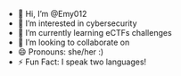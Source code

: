- 👋 Hi, I’m @Emy012
- 👀 I’m interested in cybersecurity
- 🌱 I’m currently learning eCTFs challenges
- 💞️ I’m looking to collaborate on 
- 😄 Pronouns: she/her :)
- ⚡ Fun Fact: I speak two languages!
